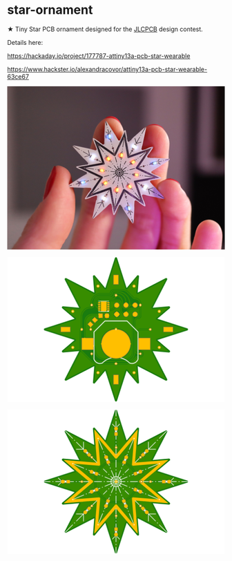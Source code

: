 # star-ornament

★ Tiny Star PCB ornament designed for the [JLCPCB](https://jlcpcb.com/) design contest.

Details here:

https://hackaday.io/project/177787-attiny13a-pcb-star-wearable

https://www.hackster.io/alexandracovor/attiny13a-pcb-star-wearable-63ce67

![](star.jpg)

![](bottom.png)

![](top.png)
